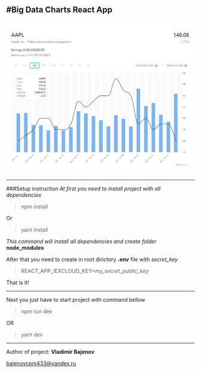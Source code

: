 #Big Data Charts React App
---

![Graphic](logo/big-data.png)

---
###Setup instruction
_At first you need to install project with all dependencies_
>  npm install

Or

> yarn install

_This command will install all dependencies and  create  folder_ **node_modules**

After that you need to create in root dirictory **.env** file with _secret_key_

> REACT_APP_IEXCLOUD_KEY=_my_secret_public_key_

That is it!

---

Next you just have to start project with command bellow

> npm run dev

OR

> yarn dev

---

Author of project: __Vladimir Bajenov__

bajenovcpm433@yandex.ru

